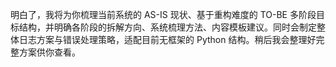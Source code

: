 明白了，我将为你梳理当前系统的 AS-IS 现状、基于重构难度的 TO-BE 多阶段目标结构，并明确各阶段的拆解方向、系统梳理方法、内容模板建议。同时会制定整体日志方案与错误处理策略，适配目前无框架的 Python 结构。稍后我会整理好完整方案供你查看。
